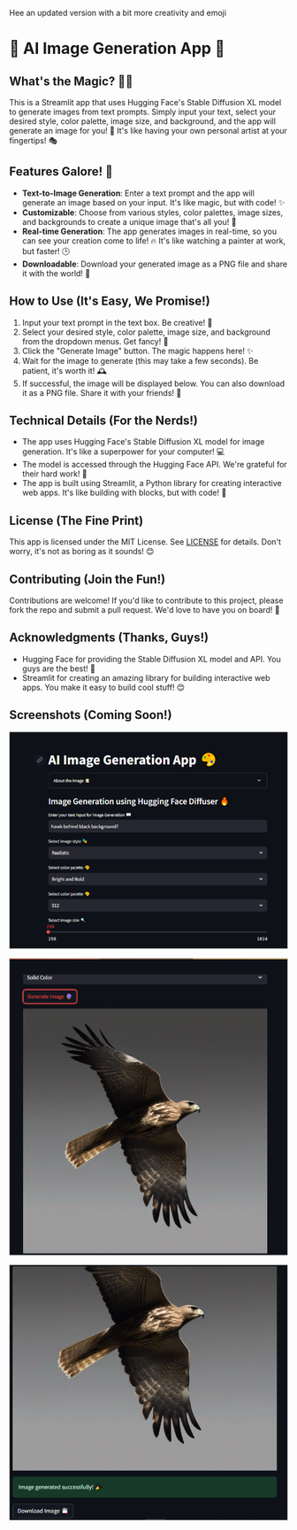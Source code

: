 Hee an updated version with a bit more creativity and emoji

# **🎨 AI Image Generation App 🤩**

## **What's the Magic? 🧙‍♂️**

This is a Streamlit app that uses Hugging Face's Stable Diffusion XL model to generate images from text prompts. Simply input your text, select your desired style, color palette, image size, and background, and the app will generate an image for you! 📸 It's like having your own personal artist at your fingertips! 🎭

## **Features Galore! 🎉**

- **Text-to-Image Generation**: Enter a text prompt and the app will generate an image based on your input. It's like magic, but with code! ✨
- **Customizable**: Choose from various styles, color palettes, image sizes, and backgrounds to create a unique image that's all you! 🎨
- **Real-time Generation**: The app generates images in real-time, so you can see your creation come to life! 🔥 It's like watching a painter at work, but faster! 🕒
- **Downloadable**: Download your generated image as a PNG file and share it with the world! 📱

## **How to Use (It's Easy, We Promise!)**

1. Input your text prompt in the text box. Be creative! 📝
2. Select your desired style, color palette, image size, and background from the dropdown menus. Get fancy! 💃
3. Click the "Generate Image" button. The magic happens here! ✨
4. Wait for the image to generate (this may take a few seconds). Be patient, it's worth it! 🕰️
5. If successful, the image will be displayed below. You can also download it as a PNG file. Share it with your friends! 🤩

## **Technical Details (For the Nerds!)**

- The app uses Hugging Face's Stable Diffusion XL model for image generation. It's like a superpower for your computer! 💻
- The model is accessed through the Hugging Face API. We're grateful for their hard work! 🙏
- The app is built using Streamlit, a Python library for creating interactive web apps. It's like building with blocks, but with code! 🧮

## **License (The Fine Print)**

This app is licensed under the MIT License. See [LICENSE](LICENSE) for details. Don't worry, it's not as boring as it sounds! 😊

## **Contributing (Join the Fun!)**

Contributions are welcome! If you'd like to contribute to this project, please fork the repo and submit a pull request. We'd love to have you on board! 🚀

## **Acknowledgments (Thanks, Guys!)**

- Hugging Face for providing the Stable Diffusion XL model and API. You guys are the best! 🙌
- Streamlit for creating an amazing library for building interactive web apps. You make it easy to build cool stuff! 😊

## **Screenshots (Coming Soon!)**

![starter](pic1.png)

![demo1](pic2.png)

![download](pic3.png)
